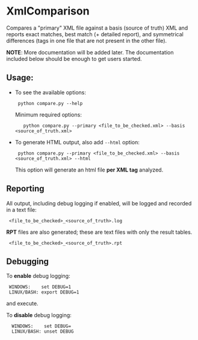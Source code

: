 # XmlComparison
Compares a "primary" XML file against a basis (source of truth) XML and reports exact matches, best match (+ detailed report), and symmetrical differences (tags in one file that are not present in the other file).


**NOTE**: More documentation will be added later. The documentation included below should be enough to get users started.

## Usage:
* To see the available options:

       python compare.py --help 

    Minimum required options:

         python compare.py --primary <file_to_be_checked.xml> --basis <source_of_truth.xml>

* To generate HTML output, also add `--html` option:

       python compare.py --primary <file_to_be_checked.xml> --basis <source_of_truth.xml> --html

    This option will generate an html file **per XML tag** analyzed.

## Reporting
All output, including debug logging if enabled, will be logged and recorded in a text file:

     <file_to_be_checked>_<source_of_truth>.log
     
**RPT** files are also generated; these are text files with only the result tables.

     <file_to_be_checked>_<source_of_truth>.rpt

## Debugging
To **enable** debug logging:

     WINDOWS:    set DEBUG=1
     LINUX/BASH: export DEBUG=1
     
and execute.

To **disable** debug logging:

      WINDOWS:    set DEBUG=
      LINUX/BASH: unset DEBUG

